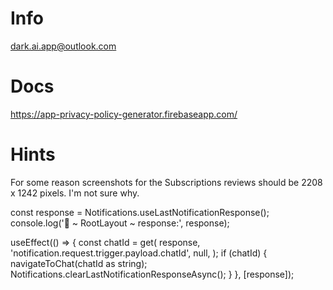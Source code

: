 # Info

dark.ai.app@outlook.com

# Docs

https://app-privacy-policy-generator.firebaseapp.com/

# Hints

For some reason screenshots for the Subscriptions reviews should be 2208 x 1242 pixels. I'm not sure why.



 const response = Notifications.useLastNotificationResponse();
  console.log('🚀 ~ RootLayout ~ response:', response);

  useEffect(() => {
    const chatId = get(
      response,
      'notification.request.trigger.payload.chatId',
      null,
    );
    if (chatId) {
      navigateToChat(chatId as string);
      Notifications.clearLastNotificationResponseAsync();
    }
  }, [response]);
